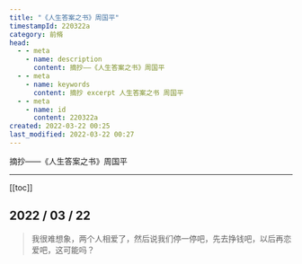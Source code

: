 ```yaml
---
title: "《人生答案之书》周国平"  
timestampId: 220322a
category: 前脩
head:
  - - meta
    - name: description
      content: 摘抄——《人生答案之书》周国平
  - - meta
    - name: keywords
      content: 摘抄 excerpt 人生答案之书 周国平
  - - meta
    - name: id
      content: 220322a
created: 2022-03-22 00:25
last_modified: 2022-03-22 00:27
---
```


摘抄——《人生答案之书》周国平

---

[[toc]]

## 2022 / 03 / 22

> 我很难想象，两个人相爱了，然后说我们停一停吧，先去挣钱吧，以后再恋爱吧，这可能吗？
